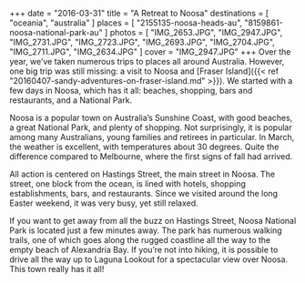+++
date    = "2016-03-31"
title   = "A Retreat to Noosa"
destinations = [ "oceania", "australia" ]
places  = [ "2155135-noosa-heads-au", "8159861-noosa-national-park-au" ]
photos  = [
  "IMG_2653.JPG", "IMG_2947.JPG", "IMG_2731.JPG", "IMG_2723.JPG", "IMG_2693.JPG",
  "IMG_2704.JPG", "IMG_2711.JPG", "IMG_2634.JPG"
]
cover = "IMG_2947.JPG"
+++
Over the year, we’ve taken numerous trips to places all around Australia. However, one big trip was still missing: a visit to Noosa and [Fraser Island]({{< ref "20160407-sandy-adventures-on-fraser-island.md" >}}). We started with a few days in Noosa, which has it all: beaches, shopping, bars and restaurants, and a National Park.

<!--more-->
Noosa is a popular town on Australia’s Sunshine Coast, with good beaches, a great National Park, and plenty of shopping. Not surprisingly, it is popular among many Australians, young families and retirees in particular. In March, the weather is excellent, with temperatures about 30 degrees. Quite the difference compared to Melbourne, where the first signs of fall had arrived.

All action is centered on Hastings Street, the main street in Noosa. The street, one block from the ocean, is lined with hotels, shopping establishments, bars, and restaurants. Since we visited around the long Easter weekend, it was very busy, yet still relaxed.

If you want to get away from all the buzz on Hastings Street, Noosa National Park is located just a few minutes away. The park has numerous walking trails, one of which goes along the rugged coastline all the way to the empty beach of Alexandria Bay. If you’re not into hiking, it is possible to drive all the way up to Laguna Lookout for a spectacular view over Noosa. This town really has it all!